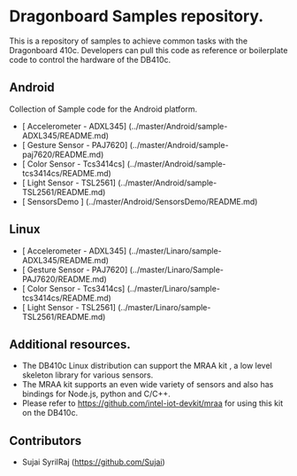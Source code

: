 Dragonboard Samples repository.
=======

 This is a repository of samples to achieve common tasks with the 
 Dragonboard 410c. 
 Developers can pull this code as reference or boilerplate code
 to control the hardware of the DB410c. 


## Android
 
 Collection of Sample code  for the Android platform.

* [ Accelerometer   - ADXL345] (../master/Android/sample-ADXL345/README.md)
* [ Gesture Sensor  - PAJ7620] (../master/Android/sample-paj7620/README.md)
* [ Color Sensor    - Tcs3414cs] (../master/Android/sample-tcs3414cs/README.md)
* [ Light Sensor    - TSL2561] (../master/Android/sample-TSL2561/README.md)
* [ SensorsDemo ] (../master/Android/SensorsDemo/README.md)

## Linux

* [ Accelerometer   - ADXL345] (../master/Linaro/sample-ADXL345/README.md)
* [ Gesture Sensor  - PAJ7620] (../master/Linaro/Sample-PAJ7620/README.md)
* [ Color Sensor    - Tcs3414cs] (../master/Linaro/sample-tcs3414cs/README.md)
* [ Light Sensor    - TSL2561] (../master/Linaro/sample-TSL2561/README.md)

## Additional resources. 
 *  The DB410c Linux distribution can support the MRAA kit , a low level skeleton library for various sensors.
 *  The MRAA kit supports an even wide variety of sensors and also has bindings for Node.js, python and C/C++. 
 *  Please refer to https://github.com/intel-iot-devkit/mraa for using this kit on the DB410c.

## Contributors 
 *  Sujai SyrilRaj (https://github.com/Sujai) 
